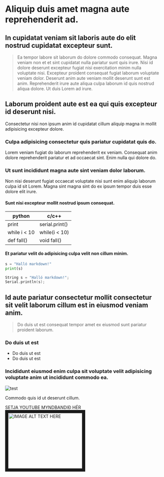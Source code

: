 # Aliquip duis amet magna aute reprehenderit ad.

## In cupidatat veniam sit laboris aute do elit nostrud cupidatat excepteur sunt.

> Ea tempor labore sit laborum do dolore commodo consequat. Magna veniam non et et
> sint cupidatat nulla pariatur sunt quis irure. Nisi id dolore deserunt excepteur 
> fugiat nisi exercitation minim nulla voluptate nisi. Excepteur proident consequat 
> fugiat laborum voluptate veniam dolor. Deserunt anim aute veniam mollit deserunt 
> sunt 
> est anim. Reprehenderit irure aute aliqua culpa laborum id quis nostrud aliqua 
> dolore. Ut duis Lorem ad irure.

## Laborum proident aute est ea qui quis excepteur id deserunt nisi.

Consectetur nisi non ipsum anim id cupidatat cillum aliquip magna in mollit adipisicing excepteur dolore. 

### Culpa adipisicing consectetur quis pariatur cupidatat quis do.

Lorem veniam fugiat do laborum reprehenderit ex veniam. Consequat anim dolore reprehenderit pariatur et ad occaecat sint. Enim nulla qui dolore do. 

### Ut sunt incididunt magna aute sint veniam dolor laborum.

Non nisi deserunt fugiat occaecat voluptate nisi sunt enim aliquip laborum culpa id sit Lorem. Magna sint magna sint do ex ipsum tempor duis esse dolore elit irure.

#### Sunt nisi excepteur mollit nostrud ipsum consequat.

**python** | **c/c++**
| --- | --- |
print | serial.print() |
while i < 10 | while(i < 10) |
def fall() | void fall() |

#### Et pariatur velit do adipisicing culpa velit non cillum minim.

```python
s = "Halló markdown!"
print(s)
```
```c++
String s = "Halló markdown!";
Serial.println(s);
```
## Id aute pariatur consectetur mollit consectetur sit velit laborum cillum est in eiusmod veniam anim.

> Do duis ut est consequat tempor amet ex eiusmod sunt pariatur proident laborum.

### Do duis ut est
* Do duis ut est
* Do duis ut est 

### Incididunt eiusmod enim culpa sit voluptate velit adipisicing voluptate anim ut incididunt commodo ea.

 ![test](https://tskoli.is/wp-content/uploads/2019/06/skolavorduholt-705x475.jpg)


Commodo quis id ut deserunt cillum.

SETJA YOUTUBE MYNDBANDIÐ HÉR
<a href="https://www.youtube.com/watch?v=HUBNt18RFbo" target="_blank"><img src="http://img.youtube.com/vi/YOUTUBE_VIDEO_ID_HERE/0.jpg" 
alt="IMAGE ALT TEXT HERE" width="240" height="180" border="10" /></a>


